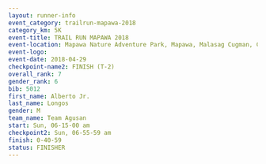 ```yaml
---
layout: runner-info 
event_category: trailrun-mapawa-2018 
category_km: 5K 
event-title: TRAIL RUN MAPAWA 2018 
event-location: Mapawa Nature Adventure Park, Mapawa, Malasag Cugman, Cagayan de Oro Philippines 
event-logo: 
event-date: 2018-04-29 
checkpoint-name2: FINISH (T-2) 
overall_rank: 7
gender_rank: 6
bib: 5012
first_name: Alberto Jr.
last_name: Longos
gender: M
team_name: Team Agusan
start: Sun, 06-15-00 am
checkpoint2: Sun, 06-55-59 am
finish: 0-40-59
status: FINISHER
---
```

